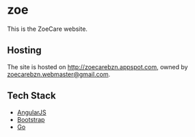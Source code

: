 zoe
===
This is the ZoeCare website.

Hosting
-------
The site is hosted on http://zoecarebzn.appspot.com, owned by [zoecarebzn.webmaster@gmail.com](mailto:zoecarebzn.webmaster@gmail.com).

Tech Stack
----------
* [AngularJS](http://angularjs.org/)
* [Bootstrap](http://getbootstrap.com/2.3.2/)
* [Go](http://golang.org/)
